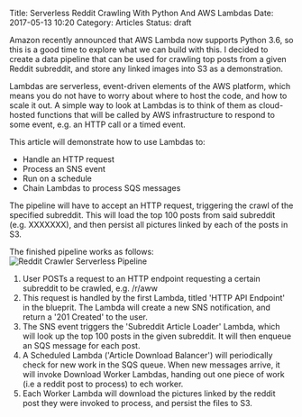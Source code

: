 Title: Serverless Reddit Crawling With Python And AWS Lambdas
Date: 2017-05-13 10:20
Category: Articles
Status: draft

Amazon recently announced that AWS Lambda now supports Python 3.6, so this is a good
time to explore what we can build with this. I decided to create a data pipeline that 
can be used for crawling top posts from a given Reddit subreddit, and store any linked
images into S3 as a demonstration.

Lambdas are serverless, event-driven elements of the AWS platform, which means you do
not have to worry about where to host the code, and how to scale it out. A simple way to look
at Lambdas is to think of them as cloud-hosted functions that will be called by AWS
infrastructure to respond to some event, e.g. an HTTP call or a timed event.

This article will demonstrate how to use Lambdas to:

* Handle an HTTP request
* Process an SNS event
* Run on a schedule
* Chain Lambdas to process SQS messages

The pipeline will have to accept an HTTP request, triggering the crawl of the specified subreddit. 
This will load the top 100 posts from said subreddit (e.g. XXXXXXX), and then persist all pictures
linked by each of the posts in S3.

The finished pipeline works as follows:
![Reddit Crawler Serverless Pipeline]({filename}/images/reddit-scrape-aws-pipeline.png)


1. User POSTs a request to an HTTP endpoint requesting a certain subreddit to be crawled, e.g. /r/aww
2. This request is handled by the first Lambda, titled 'HTTP API Endpoint' in the blueprit. The Lambda will create a new SNS notification, and return a '201 Created' to the user.
3. The SNS event triggers the 'Subreddit Article Loader' Lambda, which will look up the top 100 posts in the given subreddit. It will then enqueue an SQS message for each post. 
4. A Scheduled Lambda ('Article Download Balancer') will periodically check for new work in the SQS queue. When new messages arrive, it will invoke Download Worker Lambdas, handing out one piece of work (i.e a reddit post to process) to ech worker. 
5. Each Worker Lambda will download the pictures linked by the reddit post they were invoked to process, and persist
the files to S3. 
